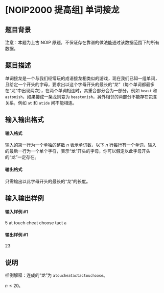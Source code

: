 
# [NOIP2000 提高组] 单词接龙
## 题目背景
注意：本题为上古 NOIP 原题，不保证存在靠谱的做法能通过该数据范围下的所有数据。
## 题目描述
单词接龙是一个与我们经常玩的成语接龙相类似的游戏，现在我们已知一组单词，且给定一个开头的字母，要求出以这个字母开头的最长的“龙”（每个单词都最多在“龙”中出现两次），在两个单词相连时，其重合部分合为一部分，例如 `beast` 和 `astonish`，如果接成一条龙则变为 `beastonish`，另外相邻的两部分不能存在包含关系，例如 `at` 和 `atide` 间不能相连。

## 输入输出格式
#### 输入格式

输入的第一行为一个单独的整数 $n$ 表示单词数，以下 $n$ 行每行有一个单词，输入的最后一行为一个单个字符，表示“龙”开头的字母。你可以假定以此字母开头的“龙”一定存在。

#### 输出格式

只需输出以此字母开头的最长的“龙”的长度。

## 输入输出样例
#### 输入样例 #1
5
at
touch
cheat
choose
tact
a

#### 输出样例 #1
23

## 说明
样例解释：连成的“龙”为 `atoucheatactactouchoose`。

$n \le 20$。
